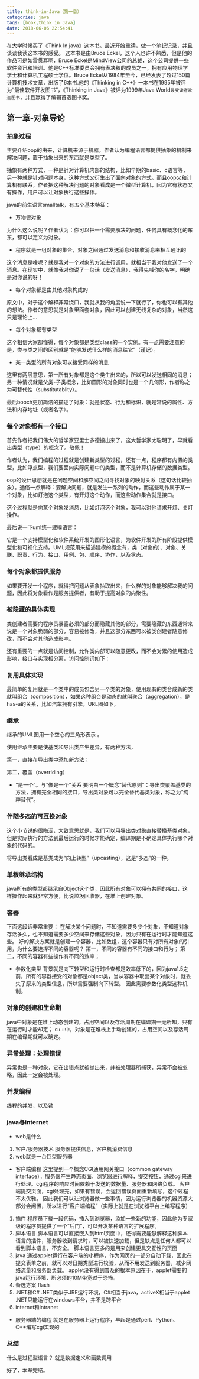 ```yaml
---
title: think-in-Java（第一章）
categories: java
tags: [book,think_in_Java]
date: 2018-06-06 22:54:41
---
```


在大学时候买了《Think  In java》这本书。最近开始重读，做一个笔记记录，并且谈谈我读这本书的感受。
这本书是由Bruce Eckel，这个人也许不熟悉，但是他的作品可是如雷贯耳啊，Bruce Eckel是MindView公司的总裁，这个公司提供一些软件资讯和培训。他是C++标准委员会拥有表决权的成员之一，拥有应用物理学学士和计算机工程硕士学位。Bruce Eckel从1984年至今，已经发表了超过150篇计算机技术文章，出版了6本书.他的《Thinking in C++》一本书在1995年被评为“最佳软件开发图书”，《Thinking in Java》被评为1999年Java World`最受读者欢迎图书`，并且赢得了编辑首选图书奖。

<!--more-->

## 第一章-对象导论
### 抽象过程
主要介绍oop的由来，计算机来源于机器，作者认为编程语言都提供抽象的机制来解决问题，置于抽象出来的东西就是类型了。

抽象有两种方式，一种是针对计算机内部的结构，比如早期的basic、c语言等，另一种就是针对问题本身，这种方式又衍生出了面向对象的方式。而且oop又和计算机有联系，作者把这种解决问题的对象看成是一个微型计算机，因为它有状态又有操作，用户可以让对象执行这些操作。

java的前生语言smalltalk，有五个基本特征：

* 万物皆对象

为什么这么说呢？作者认为：你可以把一个需要解决的问题，任何具有概念化的东东，都可以定义为对象。

* 程序就是一组对象的集合，对象之间通过发送消息和接收消息来相互通讯的

这个消息是啥呢？就是我对一个对象的方法进行调用，就相当于我对他发送了一个消息。在现实中，就像我对你说了一句话（发送消息），我得先喊你的名字，明确是对你说的呀！

* 每个对象都是由其他对象构成的

原文中，对于这个解释非常绕口，我就从我的角度说一下就行了，你也可以有其他的想法。作者的意思就是对象里面套对象，因此可以创建无线复杂的对象，当然这只是理论上...

* 每个对象都有类型

这个相信大家都懂得，每个对象都是类型class的一个实例。有一点需要注意的是，类与类之间的区别就是“能够发送什么样的消息给它”（谨记）。
* 某一类型的所有对象可以接受同样的消息

这里有两层意思，第一所有对象都是这个类生出来的，所以可以发送相同的消息；另一种情况就是父类-子类概念，比如圆形的对象同时也是一个几何形，作者称之为可替代性（substitutablity）。

最后booch更加简洁的描述了对象：就是状态、行为和标识，就是常说的属性、方法和内存地址（或者名字）。

### 每个对象都有一个接口
首先作者把我们伟大的哲学家亚里士多德搬出来了，这大哲学家太聪明了，早就看出类型（type）的概念了。敬佩！

作者认为，我们编程的过程就是创建新类型的过程，还有一点，程序都有内置的类型，比如浮点型，我们要面向实际问题中的类型，而不是计算机存储的数据类型。

oop的设计思想就是在问题空间和解空间之间寻找对象的映射关系（这句话比较抽象）。通俗一点解释：要解决问题，就是发生一系列的动作，而这些动作属于某一个对象，比如灯泡这个类型，有开灯这个动作，而这些动作集合就是接口。

这个过程就是向某个对象发消息，比如灯泡这个对象，我可以对他请求开灯、关灯操作。

最后说一下uml统一建模语言：

它是一个支持模型化和软件系统开发的图形化语言，为软件开发的所有阶段提供模型化和可视化支持。UML规范用来描述建模的概念有，类（对象的）、对象、关联、职责、行为、接口、用例、包、顺序、协作，以及状态。

###  每个对象都提供服务

如果要开发一个程序，就得把问题从表象抽取出来，什么样的对象能够解决我的问题，因此将对象看作是服务提供者，有助于提高对象的内聚性。
### 被隐藏的具体实现

类创建者需要向程序员暴露必须的部分而隐藏其他的部分，需要隐藏的东西通常来说是一个对象脆弱的部分，容易被修改，并且这部分东西可以被类创建者随意修改，而不会对其他造成影响。

还有重要的一点就是访问控制，允许类内部可以随意更改，而不会对累的使用造成影响，接口与实现相分离，访问控制词如下：



### 复用具体实现

最简单的复用就是一个类中的成员包含另一个类的对象，使用现有的类合成新的类就叫组合（composition），如果这种组合是动态的就叫聚合（aggregation），是has-a的关系，比如汽车拥有引擎，URL图如下，



### 继承


继承的UML图用一个空心的三角形表示 。

使用继承主要是使基类和导出类产生差异，有两种方法，

第一，直接在导出类中添加新方法；

第二，覆盖（overriding）

* “是一个”。与“像是一个”关系
要明白一个概念“替代原则”：导出类覆盖基类的方法，拥有完全相同的接口，导出类对象可以完全替代基类对象，称之为“纯粹替代”。

### 伴随多态的可互换对象
这个小节说的很晦涩，大致意思就是，我们可以用导出类对象直接替换基类对象，但是实际执行的方法到最后运行的时候才能确定，编译期是不确定具体执行哪个对象的代码的。

将导出类看成是基类成为“向上转型”（upcasting），这是“多态”的一种。

### 单根继承结构
java所有的类型都继承自Object这个类，因此所有对象可以拥有共同的接口，这样操作起来就非常方便，比说垃圾回收器，在堆上创建对象。

### 容器

下面这段话非常重要：
在解决某个问题时，不知道需要多少个对象，不知道对象存活多久，也不知道需要多少空间来存储这些对象，因为只有在运行时才能知道这些。
好的解决方案就是创建一个容器，比如数组，这个容器只有对所有对象的引用，为什么要选择不同的容器呢？
第一，不同的容器有不同的接口和行为；
第二，不同的容器有些操作有不同的效率；
* 参数化类型
背景就是向下转型和运行时检查都是效率低下的，因为java1.5之前，所有的容器接受的对象都是object类，当从容器中取出某个对象时，就丢失了原来的类型信息，所以需要强制向下转型。
因此需要参数化类型这种机制。
### 对象的创建和生命期
java中对象是在堆上动态创建的，占用空间以及存活周期在编译期一无所知，只有在运行时才能却定；
c++中，对象是在堆栈上手动创建的，占用空间以及存活周期在编译期就可以确定。
### 异常处理：处理错误
异常也是一种对象，它在出错点就被抛出来，并被处理器所捕获，异常不会被忽略，因此一定会被处理。
### 并发编程
线程的并发，以及锁
### java与internet
* web是什么
1. 客户/服务器技术
服务器提供信息，客户机消费信息
2. web就是一台巨型服务器
* 客户端编程
这里提到一个概念CGI通用网关接口（common gateway interface），服务器产生静态页面，浏览器进行解释，提交按钮，通过cgi来进行处理。cgi程序的响应时间依赖于发送的数据量、服务器和网络负载。
客户端提交页面，cgi处理完，如果有错误，会返回错误页面重新填写，这个过程不太优雅。
因此我们可以让浏览器做一些事情，因为运行浏览器的机器资源大部分会闲置，所以进行“客户端编程”（实际上就是在浏览器平台上编写程序）
1. 插件
程序员下载一段代码，插入到浏览器，添加一些新的功能，因此他为专家级的程序员提供了一个“后门”，可以开发某种语言的扩展程序。
2. 脚本语言
脚本语言可以直接嵌入到html页面中，还得需要能够解释这种脚本语言的插件，服务器收到请求时，可以被快速加载，但是缺点是任何人都可以看到脚本语言，不安全。
脚本语言更多的是用来创建更具交互性的页面
3. java
通过applet运行在客户端的小程序，作为网页的一部分自动下载，因此在提交表单之前，就可以对日期类型进行校验，从而不用发送到服务器，减少网络流量和服务器负载。
applet没有得到普及的根本原因在于，applet需要的java运行环境，所必须的10M带宽过于恐怖。
4. 备选方案
flash
5. .NET和C#
.NET类似于JRE运行环境，C#相当于java，activeX相当于applet
.NET只能运行在windows平台，并不是跨平台
6. internet和intranet
* 服务器端的编程
就是在服务器上运行程序，早起是通过perl、Python、C++编写cgi实现的
### 总结
什么是过程型语言？
就是数据定义和函数调用

好了，本章完结。